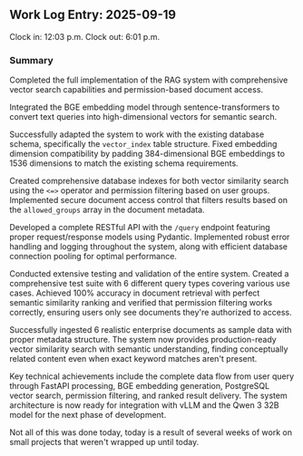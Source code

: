 ## Work Log Entry: 2025-09-19

Clock in: 12:03 p.m.
Clock out: 6:01 p.m.

### Summary

Completed the full implementation of the RAG system with comprehensive vector search capabilities and permission-based document access.

Integrated the BGE embedding model through sentence-transformers to convert text queries into high-dimensional vectors for semantic search.

Successfully adapted the system to work with the existing database schema, specifically the `vector_index` table structure. Fixed embedding dimension compatibility by padding 384-dimensional BGE embeddings to 1536 dimensions to match the existing schema requirements.

Created comprehensive database indexes for both vector similarity search using the `<=>` operator and permission filtering based on user groups. Implemented secure document access control that filters results based on the `allowed_groups` array in the document metadata.

Developed a complete RESTful API with the `/query` endpoint featuring proper request/response models using Pydantic. Implemented robust error handling and logging throughout the system, along with efficient database connection pooling for optimal performance.

Conducted extensive testing and validation of the entire system. Created a comprehensive test suite with 6 different query types covering various use cases. Achieved 100% accuracy in document retrieval with perfect semantic similarity ranking and verified that permission filtering works correctly, ensuring users only see documents they're authorized to access.

Successfully ingested 6 realistic enterprise documents as sample data with proper metadata structure. The system now provides production-ready vector similarity search with semantic understanding, finding conceptually related content even when exact keyword matches aren't present.

Key technical achievements include the complete data flow from user query through FastAPI processing, BGE embedding generation, PostgreSQL vector search, permission filtering, and ranked result delivery. The system architecture is now ready for integration with vLLM and the Qwen 3 32B model for the next phase of development.

Not all of this was done today, today is a result of several weeks of work on small projects that weren't wrapped up until today.
